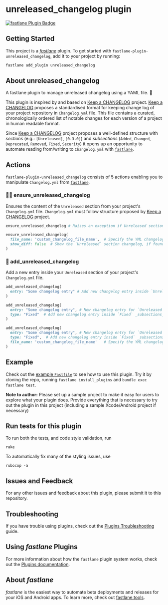 # unreleased_changelog plugin

[![fastlane Plugin Badge](https://rawcdn.githack.com/fastlane/fastlane/master/fastlane/assets/plugin-badge.svg)](https://rubygems.org/gems/fastlane-plugin-unreleased_changelog)

## Getting Started

This project is a [_fastlane_](https://github.com/fastlane/fastlane) plugin. To get started with `fastlane-plugin-unreleased_changelog`, add it to your project by running:

```bash
fastlane add_plugin unreleased_changelog
```

## About unreleased_changelog
A fastlane plugin to manage unreleased changelog using a YAML file. 🚀

This plugin is inspired by and based on [Keep a CHANGELOG](http://keepachangelog.com/) project. [Keep a CHANGELOG](http://keepachangelog.com/) proposes a standardised format for keeping change log of your project repository in `Changelog.yml` file. This file contains a curated, chronologically ordered list of notable changes for each version of a project in human readable format.

Since [Keep a CHANGELOG](http://keepachangelog.com/) project proposes a well-defined structure with _sections_ (e.g.: `[Unreleased]`, `[0.3.0]`) and _subsections_ (`Added`, `Changed`, `Deprecated`, `Removed`, `Fixed`, `Security`) it opens up an opportunity to automate reading from/writing to `Changelog.yml` with [`fastlane`](https://fastlane.tools). 

## Actions
`fastlane-plugin-unreleased_changelog` consists of 5 actions enabling you to manipulate `Changelog.yml` from [`fastlane`](https://fastlane.tools).

### 🕵🏻 ensure_unreleased_changelog

Ensures the content of the `Unreleased` section from your project's `Changelog.yml` file. `Changelog.yml` must follow structure proposed by [Keep a CHANGELOG](http://keepachangelog.com/) project. 

``` ruby
ensure_unreleased_changelog	# Raises an exception if Unreleased section is empty
```

``` ruby
ensure_unreleased_changelog(
  file_name: 'custom_changelog_file_name',	# Specify the YML changelog file name
  show_diff: false	# Show the `Unreleased` section changelog, if found. (dafault true)
)
```

### 📝 add_unreleased_changelog

Add a new entry inside your `Unreleased` section of your project's `Changelog.yml` file.

``` ruby
add_unreleased_changelog(
  entry: "Some changelog entry" # Add new changelog entry inside `Unreleased` section's `Addded` _subsections_
)	
```

``` ruby
add_unreleased_changelog(
  entry: "Some changelog entry", # New changelog entry for `Unreleased` section
  type: "Fixed"  # Add new changelog entry inside `Fixed` _subsections_
)	
```

``` ruby
add_unreleased_changelog(
  entry: "Some changelog entry", # New changelog entry for `Unreleased` section
  type: "Fixed",  # Add new changelog entry inside `Fixed` _subsections_
  file_name: 'custom_changelog_file_name'	# Specify the YML changelog file name
)	
```


## Example

Check out the [example `Fastfile`](fastlane/Fastfile) to see how to use this plugin. Try it by cloning the repo, running `fastlane install_plugins` and `bundle exec fastlane test`.

**Note to author:** Please set up a sample project to make it easy for users to explore what your plugin does. Provide everything that is necessary to try out the plugin in this project (including a sample Xcode/Android project if necessary)

## Run tests for this plugin

To run both the tests, and code style validation, run

```
rake
```

To automatically fix many of the styling issues, use
```
rubocop -a
```

## Issues and Feedback

For any other issues and feedback about this plugin, please submit it to this repository.

## Troubleshooting

If you have trouble using plugins, check out the [Plugins Troubleshooting](https://docs.fastlane.tools/plugins/plugins-troubleshooting/) guide.

## Using _fastlane_ Plugins

For more information about how the `fastlane` plugin system works, check out the [Plugins documentation](https://docs.fastlane.tools/plugins/create-plugin/).

## About _fastlane_

_fastlane_ is the easiest way to automate beta deployments and releases for your iOS and Android apps. To learn more, check out [fastlane.tools](https://fastlane.tools).
